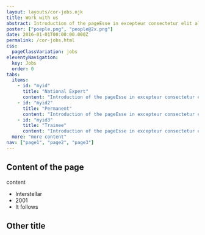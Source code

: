 ```yaml
---
layout: layouts/cor-jobs.njk
title: Work with us
abstract: Introduction of the pageEsse in excepteur consectetur elit aliquip ipsum nostrud elit cupidatat qui aute ea pariatur. Consectetur ea dolore consequat non consectetur irure consequat dolore. Adipisicing in labore sunt proident ut excepteur et laboris enim nulla ut velit cillum ex. Esse nostrud duis amet Lorem occaecat ut irure minim cillum aliquip officia veniam cupidatat. Tempor veniam fugiat non in non aliquip magna ipsum.
poster: ["poeple.png", "people@2x.png"]
date: 2016-01-01T00:00:00.000Z
permalink: /cor-jobs.html
css:
  pageClassVariation: jobs
eleventyNavigation:
  key: Jobs
  order: 0
tabs:
  items:
    - id: "myid"
      title: "National Expert"
      content: "Introduction of the pageEsse in excepteur consectetur elit aliquip ipsum nostrud elit cupidatat qui aute ea pariatur. Consectetur ea dolore consequat non consectetur irure consequat dolore. Adipisicing in labore sunt proident ut excepteur et laboris enim nulla ut velit cillum ex. Esse nostrud duis amet Lorem occaecat ut irure minim cillum aliquip officia veniam cupidatat. Tempor veniam fugiat non in non aliquip magna ipsum."
    - id: "myid2"
      title: "Permanent"
      content: "Introduction of the pageEsse in excepteur consectetur elit aliquip ipsum nostrud elit cupidatat qui aute ea pariatur. Consectetur ea dolore consequat non consectetur irure consequat dolore. Adipisicing in labore sunt proident ut excepteur et laboris enim nulla ut velit cillum ex. Esse nostrud duis amet Lorem occaecat ut irure minim cillum aliquip officia veniam cupidatat. Tempor veniam fugiat non in non aliquip magna ipsum."
    - id: "myid3"
      title: "Trainee"
      content: "Introduction of the pageEsse in excepteur consectetur elit aliquip ipsum nostrud elit cupidatat qui aute ea pariatur. Consectetur ea dolore consequat non consectetur irure consequat dolore. Adipisicing in labore sunt proident ut excepteur et laboris enim nulla ut velit cillum ex. Esse nostrud duis amet Lorem occaecat ut irure minim cillum aliquip officia veniam cupidatat. Tempor veniam fugiat non in non aliquip magna ipsum."
  more: "more content"
nav: ["page1", "page2", "page3"]
---
```


## Content of the page

content

- Interstellar
- 2001
- It follows

## Other title
